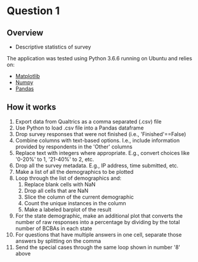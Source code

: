 # Question 1

## Overview
* Descriptive statistics of survey

The application was tested using Python 3.6.6 running on Ubuntu and relies on:
* [Matplotlib](https://matplotlib.org/)
* [Numpy](http://www.numpy.org/)
* [Pandas](https://pandas.pydata.org/)

## How it works

1. Export data from Qualtrics as a comma separated (.csv) file
2. Use Python to load .csv file into a Pandas dataframe
3. Drop survey responses that were not finished (i.e., 'Finished'==False)
4. Combine columns with text-based options. I.e., include information provided by respondents in the 'Other' columns
5. Replace text with integers where appropriate. E.g., convert choices like '0-20%' to 1, '21-40%' to 2, etc.
6. Drop all the survey metadata. E.g., IP address, time submitted, etc.
7. Make a list of all the demographics to be plotted
8. Loop through the list of demographics and:
	1. Replace blank cells with NaN
	2. Drop all cells that are NaN
	3. Slice the column of the current demographic
	4. Count the unique instances in the column
	5. Make a labeled barplot of the result
9. For the state demographic, make an additional plot that converts the number of raw responses into a percentage by dividing by the total number of BCBAs in each state
10. For questions that have multiple answers in one cell, separate those answers by splitting on the comma
11. Send the special cases through the same loop shown in number '8' above
